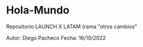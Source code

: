 # Hola-Mundo
Repositorio LAUNCH X LATAM (rama "otros cambios"


Autor: Diego Pacheco
Fecha: 16/10/2022
